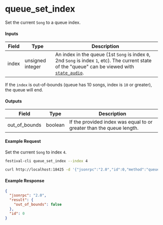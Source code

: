 # queue_set_index
Set the current `Song` to a queue index.

#### Inputs
| Field  | Type             | Description |
|--------|------------------|-------------|
| index  | unsigned integer | An index in the queue (1st `Song` is index `0`, 2nd `Song` is index `1`, etc). The current state of the "queue" can be viewed with [`state_audio`](../state/state_audio.md).

If the `index` is out-of-bounds (queue has 10 songs, index is `10` or greater), the queue will end.

#### Outputs
| Field         | Type    | Description |
|---------------|---------|-------------|
| out_of_bounds | boolean | If the provided index was equal to or greater than the queue length.

#### Example Request
Set the current `Song` to index `4`.
```bash
festival-cli queue_set_index --index 4
```
```bash
curl http://localhost:18425 -d '{"jsonrpc":"2.0","id":0,"method":"queue_set_index","params":{"index":4}'
```

#### Example Response
```json
{
  "jsonrpc": "2.0",
  "result": {
    "out_of_bounds": false
  },
  "id": 0
}
```
